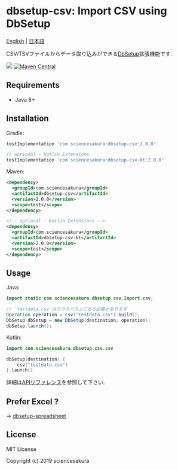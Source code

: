 # dbsetup-csv: Import CSV using DbSetup

[English](README.md) | [日本語](README.ja.md)

CSV/TSVファイルからデータ取り込みができる[DbSetup](http://dbsetup.ninja-squad.com/)拡張機能です.

![](https://github.com/sciencesakura/dbsetup-csv/workflows/build/badge.svg) [![Maven Central](https://maven-badges.herokuapp.com/maven-central/com.sciencesakura/dbsetup-csv/badge.svg)](https://maven-badges.herokuapp.com/maven-central/com.sciencesakura/dbsetup-csv)

## Requirements

* Java 8+

## Installation

Gradle:

```groovy
testImplementation 'com.sciencesakura:dbsetup-csv:2.0.0'

// optional - Kotlin Extensions
testImplementation 'com.sciencesakura:dbsetup-csv-kt:2.0.0'
```

Maven:

```xml
<dependency>
  <groupId>com.sciencesakura</groupId>
  <artifactId>dbsetup-csv</artifactId>
  <version>2.0.0</version>
  <scope>test</scope>
</dependency>

<!-- optional - Kotlin Extensions -->
<dependency>
  <groupId>com.sciencesakura</groupId>
  <artifactId>dbsetup-csv-kt</artifactId>
  <version>2.0.0</version>
  <scope>test</scope>
</dependency>
```

## Usage

Java:

```java
import static com.sciencesakura.dbsetup.csv.Import.csv;

// `testdata.csv`はクラスパス上にある必要があります
Operation operation = csv("testdata.csv").build();
DbSetup dbSetup = new DbSetup(destination, operation);
dbSetup.launch();
```

Kotlin:

```kotlin
import com.sciencesakura.dbsetup.csv.csv

dbSetup(destination) {
    csv("testdata.csv")
}.launch()
```

詳細は[APIリファレンス](https://sciencesakura.github.io/dbsetup-csv/)を参照して下さい.

## Prefer Excel ?

→ [dbsetup-spreadsheet](https://github.com/sciencesakura/dbsetup-spreadsheet)

## License

MIT License

Copyright (c) 2019 sciencesakura
